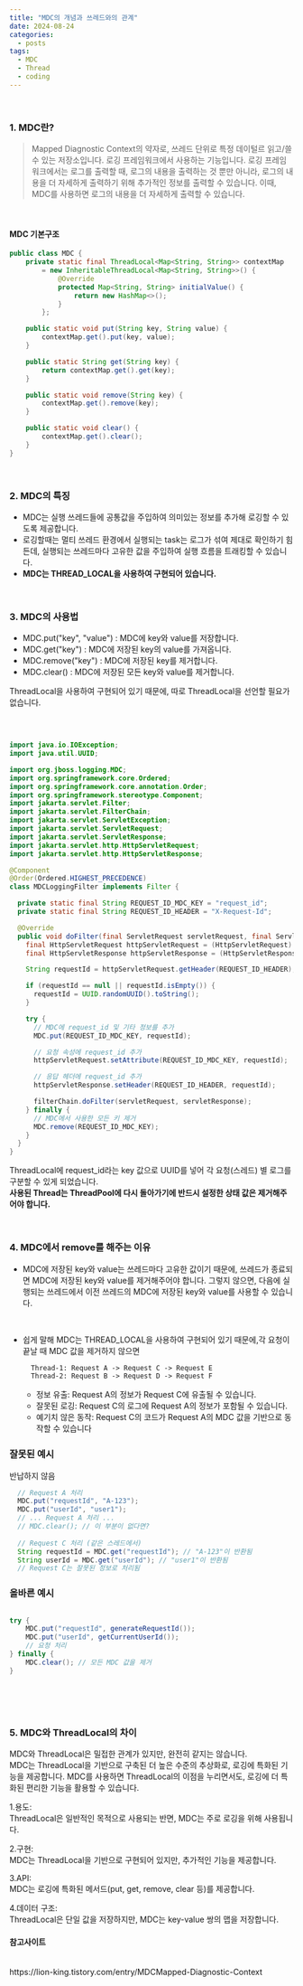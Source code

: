 ```yaml
---
title: "MDC의 개념과 쓰레드와의 관계"
date: 2024-08-24
categories:
  - posts
tags:
  - MDC
  - Thread
  - coding
---
```


<br>

### 1. MDC란?
> Mapped Diagnostic Context의 약자로, 쓰레드 단위로 특정 데이털르 읽고/쓸 수 있는 저장소입니다. 로깅 프레임워크에서 사용하는 기능입니다. 로깅 프레임워크에서는 로그를 출력할 때, 로그의 내용을 출력하는 것 뿐만 아니라, 로그의 내용을 더 자세하게 출력하기 위해 추가적인 정보를 출력할 수 있습니다. 이때, MDC를 사용하면 로그의 내용을 더 자세하게 출력할 수 있습니다. 

<br>

#### MDC 기본구조

```java
public class MDC {
    private static final ThreadLocal<Map<String, String>> contextMap 
        = new InheritableThreadLocal<Map<String, String>>() {
            @Override
            protected Map<String, String> initialValue() {
                return new HashMap<>();
            }
        };

    public static void put(String key, String value) {
        contextMap.get().put(key, value);
    }

    public static String get(String key) {
        return contextMap.get().get(key);
    }

    public static void remove(String key) {
        contextMap.get().remove(key);
    }

    public static void clear() {
        contextMap.get().clear();
    }
}

```

<br>

### 2. MDC의 특징
- MDC는 실행 쓰레드들에 공통값을 주입하여 의미있는 정보를 추가해 로깅할 수 있도록 제공합니다. 
- 로깅할때는 멀티 쓰레드 환경에서 실행되는 task는 로그가 섞여 제대로 확인하기 힘든데, 실행되는 쓰레드마다 고유한 값을 주입하여 실행 흐름을 트래킹할 수 있습니다.
- **MDC는 THREAD_LOCAL을 사용하여 구현되어 있습니다.**

<br>


### 3. MDC의 사용법
- MDC.put("key", "value") : MDC에 key와 value를 저장합니다.
- MDC.get("key") : MDC에 저장된 key의 value를 가져옵니다.
- MDC.remove("key") : MDC에 저장된 key를 제거합니다.
- MDC.clear() : MDC에 저장된 모든 key와 value를 제거합니다.

ThreadLocal을 사용하여 구현되어 있기 때문에, 따로 ThreadLocal을 선언할 필요가 없습니다.

<br>

```java

import java.io.IOException;
import java.util.UUID;

import org.jboss.logging.MDC;
import org.springframework.core.Ordered;
import org.springframework.core.annotation.Order;
import org.springframework.stereotype.Component;
import jakarta.servlet.Filter;
import jakarta.servlet.FilterChain;
import jakarta.servlet.ServletException;
import jakarta.servlet.ServletRequest;
import jakarta.servlet.ServletResponse;
import jakarta.servlet.http.HttpServletRequest;
import jakarta.servlet.http.HttpServletResponse;

@Component
@Order(Ordered.HIGHEST_PRECEDENCE)
class MDCLoggingFilter implements Filter {

  private static final String REQUEST_ID_MDC_KEY = "request_id";
  private static final String REQUEST_ID_HEADER = "X-Request-Id";

  @Override
  public void doFilter(final ServletRequest servletRequest, final ServletResponse servletResponse, final FilterChain filterChain) throws IOException, ServletException {
    final HttpServletRequest httpServletRequest = (HttpServletRequest) servletRequest;
    final HttpServletResponse httpServletResponse = (HttpServletResponse) servletResponse;

    String requestId = httpServletRequest.getHeader(REQUEST_ID_HEADER);

    if (requestId == null || requestId.isEmpty()) {
      requestId = UUID.randomUUID().toString();
    }

    try {
      // MDC에 request_id 및 기타 정보를 추가
      MDC.put(REQUEST_ID_MDC_KEY, requestId);

      // 요청 속성에 request_id 추가
      httpServletRequest.setAttribute(REQUEST_ID_MDC_KEY, requestId);

      // 응답 헤더에 request_id 추가
      httpServletResponse.setHeader(REQUEST_ID_HEADER, requestId);

      filterChain.doFilter(servletRequest, servletResponse);
    } finally {
      // MDC에서 사용한 모든 키 제거
      MDC.remove(REQUEST_ID_MDC_KEY);
    }
  }
}

```
ThreadLocal에 request_id라는 key 값으로 UUID를 넣어 각 요청(스레드) 별 로그를 구분할 수 있게 되었습니다.
<br>
**사용된 Thread는 ThreadPool에 다시 돌아가기에 반드시 설정한 상태 값은 제거해주어야 합니다.**

<br>

### 4. MDC에서 remove를 해주는 이유
- MDC에 저장된 key와 value는 쓰레드마다 고유한 값이기 때문에, 쓰레드가 종료되면 MDC에 저장된 key와 value를 제거해주어야 합니다. 그렇지 않으면, 다음에 실행되는 쓰레드에서 이전 쓰레드의 MDC에 저장된 key와 value를 사용할 수 있습니다.

<br>

- 쉽게 말해 MDC는 THREAD_LOCAL을 사용하여 구현되어 있기 때문에,각 요청이 끝날 때 MDC 값을 제거하지 않으면
    ```markdown
      Thread-1: Request A -> Request C -> Request E
      Thread-2: Request B -> Request D -> Request F
   ```
  - 정보 유출: Request A의 정보가 Request C에 유출될 수 있습니다.
  - 잘못된 로깅: Request C의 로그에 Request A의 정보가 포함될 수 있습니다.
  - 예기치 않은 동작: Request C의 코드가 Request A의 MDC 값을 기반으로 동작할 수 있습니다
  
### 잘못된 예시
반납하지 않음
      
```java
  // Request A 처리
  MDC.put("requestId", "A-123");
  MDC.put("userId", "user1");
  // ... Request A 처리 ...
  // MDC.clear(); // 이 부분이 없다면?
  
  // Request C 처리 (같은 스레드에서)
  String requestId = MDC.get("requestId"); // "A-123"이 반환됨
  String userId = MDC.get("userId"); // "user1"이 반환됨
  // Request C는 잘못된 정보로 처리됨

```

### 올바른 예시
```java

try {
    MDC.put("requestId", generateRequestId());
    MDC.put("userId", getCurrentUserId());
    // 요청 처리
} finally {
    MDC.clear(); // 모든 MDC 값을 제거
}
```

<br>
<br>
<br>


### 5. MDC와 ThreadLocal의 차이
MDC와 ThreadLocal은 밀접한 관계가 있지만, 완전히 같지는 않습니다.<br> MDC는 ThreadLocal을 기반으로 구축된 더 높은 수준의 추상화로, 로깅에 특화된 기능을 제공합니다. MDC를 사용하면 ThreadLocal의 이점을 누리면서도, 로깅에 더 특화된 편리한 기능을 활용할 수 있습니다.

1.용도: <br>
ThreadLocal은 일반적인 목적으로 사용되는 반면, MDC는 주로 로깅을 위해 사용됩니다.
<br>

2.구현:<br> MDC는 ThreadLocal을 기반으로 구현되어 있지만, 추가적인 기능을 제공합니다.
<br>

3.API:<br> MDC는 로깅에 특화된 메서드(put, get, remove, clear 등)를 제공합니다.<br>

4.데이터 구조: <br>ThreadLocal은 단일 값을 저장하지만, MDC는 key-value 쌍의 맵을 저장합니다.


#### 참고사이트


<br>
https://lion-king.tistory.com/entry/MDCMapped-Diagnostic-Context<br>

